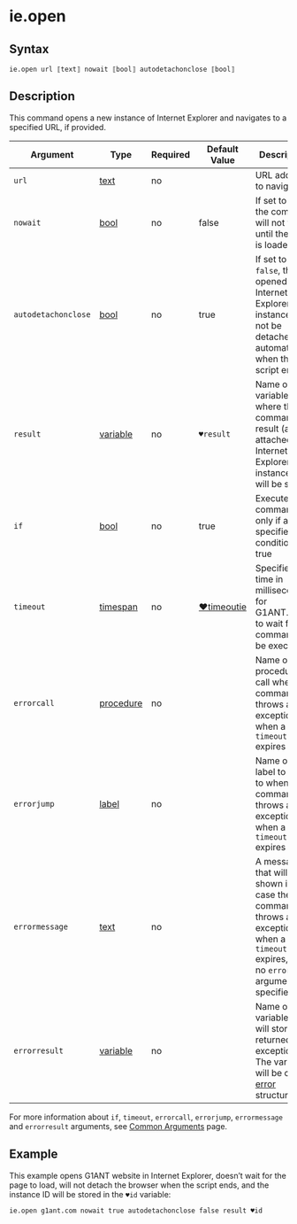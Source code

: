 # ie.open

## Syntax

```G1ANT
ie.open url ⟦text⟧ nowait ⟦bool⟧ autodetachonclose ⟦bool⟧
```

## Description

This command opens a new instance of Internet Explorer and navigates to a specified URL, if provided.

| Argument | Type | Required | Default Value | Description |
| -------- | ---- | -------- | ------------- | ----------- |
|`url`| [text](](https://manual.g1ant.com/link/G1ANT.Language/G1ANT.Language/Structures/TextStructure.md)) | no |  | URL address to navigate to |
|`nowait`| [bool](](https://manual.g1ant.com/link/G1ANT.Language/G1ANT.Language/Structures/BooleanStructure.md)) | no | false | If set to `true`, the command will not wait until the page is loaded |
|`autodetachonclose`| [bool](](https://manual.g1ant.com/link/G1ANT.Language/G1ANT.Language/Structures/BooleanStructure.md)) | no | true | If set to `false`, the opened Internet Explorer instance will not be detached automatically when the script ends |
|`result`| [variable](](https://manual.g1ant.com/link/G1ANT.Language/G1ANT.Language/Structures/VariableStructure.md)) | no | `♥result` | Name of a variable where the command's result (an attached Internet Explorer instance ID) will be stored |
| `if`           | [bool](](https://manual.g1ant.com/link/G1ANT.Language/G1ANT.Language/Structures/BooleanStructure.md)) | no       | true                                                        | Executes the command only if a specified condition is true   |
| `timeout`      | [timespan](](https://manual.g1ant.com/link/G1ANT.Language/G1ANT.Language/Structures/TimeSpanStructure.md)) | no       | [♥timeoutie](](https://manual.g1ant.com/link/G1ANT.Addon.IExplorer/G1ANT.Addon.IExplorer/Variables/TimeoutIEVariable.md)) | Specifies time in milliseconds for G1ANT.Robot to wait for the command to be executed |
| `errorcall`    | [procedure](](https://manual.g1ant.com/link/G1ANT.Language/G1ANT.Language/Structures/ProcedureStructure.md)) | no       |                                                             | Name of a procedure to call when the command throws an exception or when a given `timeout` expires |
| `errorjump`    | [label](](https://manual.g1ant.com/link/G1ANT.Language/G1ANT.Language/Structures/LabelStructure.md)) | no       |                                                             | Name of the label to jump to when the command throws an exception or when a given `timeout` expires |
| `errormessage` | [text](](https://manual.g1ant.com/link/G1ANT.Language/G1ANT.Language/Structures/TextStructure.md)) | no       |                                                             | A message that will be shown in case the command throws an exception or when a given `timeout` expires, and no `errorjump` argument is specified |
| `errorresult`  | [variable](](https://manual.g1ant.com/link/G1ANT.Language/G1ANT.Language/Structures/VariableStructure.md)) | no       |                                                             | Name of a variable that will store the returned exception. The variable will be of [error](](https://manual.g1ant.com/link/G1ANT.Language/G1ANT.Language/Structures/ErrorStructure.md)) structure  |

For more information about `if`, `timeout`, `errorcall`, `errorjump`, `errormessage` and `errorresult` arguments, see [Common Arguments](https://github.com/G1ANT-Robot/G1ANT.Manual/blob/develop/appendices/common-arguments.md) page.

## Example

This example opens G1ANT website in Internet Explorer, doesn’t wait for the page to load, will not detach the browser when the script ends, and the instance ID will be stored in the `♥id` variable:

```G1ANT
ie.open g1ant.com nowait true autodetachonclose false result ♥id
```


